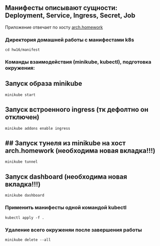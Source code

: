 ## Манифесты описывают сущности: Deployment, Service, Ingress, Secret, Job

Приложение отвечает по хосту [arch.homework](http://arch.homework)

### Директория домашней работы с манифестами k8s
```shell
cd hw16/manifest
```

### Команды взаимодействия (minikube, kubectl), подготовка окружения:
## Запуск образа minikube
```shell
minikube start
```

## Запуск встроенного ingress (тк дефолтно он отключен)
```shell
minikube addons enable ingress
```

## ## Запуск тунеля из minikube на хост arch.homework (необходима новая вкладка!!!)
```
minikube tunnel
```

## Запуск dashboard (необходима новая вкладка!!!)
```
minikube dashboard
```

### Применить манифесты одной командой kubectl
```shell
kubectl apply -f .
```

### Удаление всего окруженяи после завершения работы
```shell
minikube delete --all
```